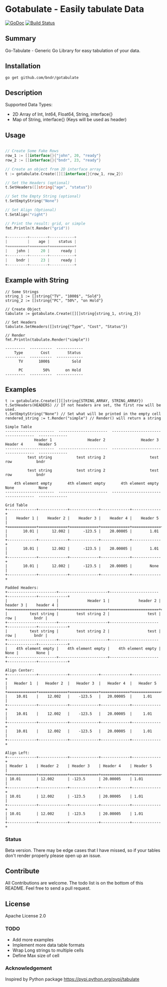 # Gotabulate - Easily tabulate Data
[![GoDoc](https://godoc.org/github.com/bndr/gotabulate?status.svg)](https://godoc.org/github.com/bndr/gotabulate)
[![Build Status](https://travis-ci.org/bndr/gotabulate.svg?branch=master)](https://travis-ci.org/bndr/gotabulate)

## Summary

Go-Tabulate - Generic Go Library for easy tabulation of your data. 

## Installation

    go get github.com/bndr/gotabulate

## Description
Supported Data Types:
- 2D Array of Int, Int64, Float64, String, interface{}
- Map of String, interface{} (Keys will be used as header)

## Usage
```go

// Create Some Fake Rows
row_1 := []interface{}{"john", 20, "ready"}
row_2 := []interface{}{"bndr", 23, "ready"}

// Create an object from 2D interface array
t := gotabulate.Create([][]interface{}{row_1, row_2})

// Set the Headers (optional)
t.SetHeaders([]string{"age", "status"})

// Set the Empty String (optional)
t.SetEmptyString("None")

// Set Align (Optional)
t.SetAlign("right")

// Print the result: grid, or simple
fmt.Println(t.Render("grid"))

+---------+--------+-----------+
|         |    age |    status |
+=========+========+===========+
|    john |     20 |     ready |
+---------+--------+-----------+
|    bndr |     23 |     ready |
+---------+--------+-----------+

```

## Example with String

```
// Some Strings
string_1 := []string{"TV", "1000$", "Sold"}
string_2 := []string{"PC", "50%", "on Hold"}

// Create Object
tabulate := gotabulate.Create([][]string{string_1, string_2})

// Set Headers
tabulate.SetHeaders([]string{"Type", "Cost", "Status"})

// Render
fmt.Println(tabulate.Render("simple"))

---------  ----------  ------------
    Type        Cost        Status
---------  ----------  ------------
      TV       1000$          Sold

      PC         50%       on Hold
---------  ----------  ------------

```

## Examples

```
t := gotabulate.Create([][]string{STRING_ARRAY, STRING_ARRAY})
t.SetHeaders(HEADERS) // If not headers are set, the first row will be used.
t.SetEmptyString("None") // Set what will be printed in the empty cell
rendered_string := t.Render("simple") // Render() will return a string

Simple Table
----------------------  ----------------------  ----------------------  -------------  -------------
             Header 1                Header 2                Header 3       Header 4       Header 5 
----------------------  ----------------------  ----------------------  -------------  -------------
          test string           test string 2                    test            row           bndr 

          test string           test string 2                    test            row           bndr 

    4th element empty       4th element empty       4th element empty           None           None 
----------------------  ----------------------  ----------------------  -------------  -------------

Grid Table
+-------------+-------------+-------------+-------------+-------------+
|    Header 1 |    Header 2 |    Header 3 |    Header 4 |    Header 5 |
+=============+=============+=============+=============+=============+
|       10.01 |      12.002 |      -123.5 |    20.00005 |        1.01 |
+-------------+-------------+-------------+-------------+-------------+
|       10.01 |      12.002 |      -123.5 |    20.00005 |        1.01 |
+-------------+-------------+-------------+-------------+-------------+
|       10.01 |      12.002 |      -123.5 |    20.00005 |        None |
+-------------+-------------+-------------+-------------+-------------+

Padded Headers:
+----------------------+----------------------+----------------------+-------------+-------------+
|                      |             Header 1 |             header 2 |    header 3 |    header 4 |
+======================+======================+======================+=============+=============+
|          test string |        test string 2 |                 test |         row |        bndr |
+----------------------+----------------------+----------------------+-------------+-------------+
|          test string |        test string 2 |                 test |         row |        bndr |
+----------------------+----------------------+----------------------+-------------+-------------+
|    4th element empty |    4th element empty |    4th element empty |        None |        None |
+----------------------+----------------------+----------------------+-------------+-------------+

Align Center:
+-------------+-------------+-------------+-------------+-------------+
|   Header 1  |   Header 2  |   Header 3  |   Header 4  |   Header 5  |
+=============+=============+=============+=============+=============+
|    10.01    |    12.002   |    -123.5   |   20.00005  |     1.01    |
+-------------+-------------+-------------+-------------+-------------+
|    10.01    |    12.002   |    -123.5   |   20.00005  |     1.01    |
+-------------+-------------+-------------+-------------+-------------+
|    10.01    |    12.002   |    -123.5   |   20.00005  |     1.01    |
+-------------+-------------+-------------+-------------+-------------+

Align Left:
+-------------+-------------+-------------+-------------+-------------+
| Header 1    | Header 2    | Header 3    | Header 4    | Header 5    |
+=============+=============+=============+=============+=============+
| 10.01       | 12.002      | -123.5      | 20.00005    | 1.01        |
+-------------+-------------+-------------+-------------+-------------+
| 10.01       | 12.002      | -123.5      | 20.00005    | 1.01        |
+-------------+-------------+-------------+-------------+-------------+
| 10.01       | 12.002      | -123.5      | 20.00005    | 1.01        |
+-------------+-------------+-------------+-------------+-------------+
```

### Status
Beta version. There may be edge cases that I have missed, so if your tables don't render properly please open up an issue. 

## Contribute

All Contributions are welcome. The todo list is on the bottom of this README. Feel free to send a pull request.

## License

Apache License 2.0

### TODO
- Add more examples
- Implement more data table formats
- Wrap Long strings to multiple cells
- Define Max size of cell

### Acknowledgement

Inspired by Python package https://pypi.python.org/pypi/tabulate